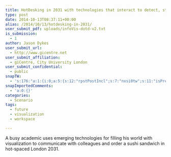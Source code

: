 ```yaml
---
title: HotDesking in 2031 with technologies that interact to detect, store, relate and display information in the physical environment
type: post
date: 2014-10-13T08:37:11+00:00
alias: /2014/10/13/hotdesking-in-2031/
user_submit_pdf: uploads/infoVis-dotd-v2.txt
is_submission:
  - 1
author: Jason Dykes
user_submit_url:
  - http://www.gicentre.net
user_submit_affiliation:
  - giCentre, City University London
user_submit_confidential:
  - public
snapTW:
  - 's:176:"a:1:{i:0;a:5:{s:12:"rpstPostIncl";s:7:"nxsi0tw";s:11:"isPrePosted";s:1:"1";s:8:"isPosted";s:1:"1";s:4:"pgID";s:18:"524240414061367296";s:5:"pDate";s:19:"2014-10-20 16:50:09";}}";'
snapImportedComments:
  - 'a:0:{}'
categories:
  - Scenario
tags:
  - future
  - visualization
  - workspace

---
```

A busy academic uses emerging technologies for filling his world with visualization to communicate with colleagues and order a sushi sandwich in hot-spaced London 2031.